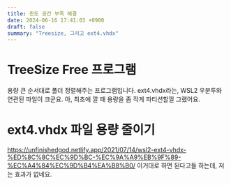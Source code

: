```yaml
---
title: 윈도 공간 부족 해결
date: 2024-06-16 17:41:03 +0900
draft: false
summary: "Treesize, 그리고 ext4.vhdx"
---
```

# TreeSize Free 프로그램
용량 큰 순서대로 폴더 정렬해주는 프로그램입니다.
ext4.vhdx라는, WSL2 우분투와 연관된 파일이 크군요.
아, 최초에 깔 때 용량을 좀 작게 파티션할껄 그랬어요.
# ext4.vhdx 파일 용량 줄이기
https://unfinishedgod.netlify.app/2021/07/14/wsl2-ext4-vhdx-%ED%8C%8C%EC%9D%BC-%EC%9A%A9%EB%9F%89-%EC%A4%84%EC%9D%B4%EA%B8%B0/
이거대로 하면 된다고들 하는데, 저는 효과가 없네요.